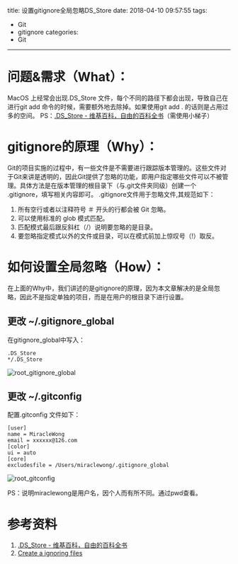 title: 设置gitignore全局忽略DS_Store
date: 2018-04-10 09:57:55
tags:
- Git
- gitignore
categories:
- Git

---

# 问题&需求（What）：
MacOS 上经常会出现.DS_Store  文件，每个不同的路径下都会出现，导致自己在进行git add 命令的时候，需要额外地去除掉。如果使用git add . 的话则是占用过多的空间。
PS：[.DS_Store - 维基百科，自由的百科全书](https://zh.wikipedia.org/wiki/.DS_Store)（需使用小梯子）

# gitignore的原理（Why）：
Git的项目实施的过程中，有一些文件是不需要进行跟踪版本管理的。这些文件对于Git来讲是透明的，因此Git提供了忽略的功能，即用户指定哪些文件可以不被管理。具体方法是在版本管理的根目录下（与.git文件夹同级）创建一个 .gitignore，填写相关内容即可。
.gitignore文件用于忽略文件,其规范如下：
1. 所有空行或者以注释符号 ＃ 开头的行都会被 Git 忽略。
2. 可以使用标准的 glob 模式匹配。
3. 匹配模式最后跟反斜杠（/）说明要忽略的是目录。
4. 要忽略指定模式以外的文件或目录，可以在模式前加上惊叹号（!）取反。

# 如何设置全局忽略（How）：
在上面的Why中，我们讲述的是gitignore的原理，因为本文章解决的是全局忽略，因此不是指定单独的项目，而是在用户的根目录下进行设置。

## 更改 ~/.gitignore_global 

在gitignore_global中写入： 
```
.DS_Store 
*/.DS_Store 
```
![root_gitignore_global](http://om6jcmh5k.bkt.clouddn.com/root_gitignore_global.png)

## 更改 ~/.gitconfig 

配置.gitconfig 文件如下： 
```
[user] 
name = MiracleWong
email = xxxxxx@126.com
[color]
ui = auto
[core] 
excludesfile = /Users/miraclewong/.gitignore_global 
```

![root_gitconfig](http://om6jcmh5k.bkt.clouddn.com/root_gitconfig.png)



PS：说明miraclewong是用户名，因个人而有所不同。通过pwd查看。


# 参考资料
1. [.DS_Store - 维基百科，自由的百科全书](https://zh.wikipedia.org/wiki/.DS_Store)
2. [Create a ignoring files](https://help.github.com/articles/ignoring-files/)

